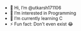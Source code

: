 - 👋 Hi, I’m @utkarsh171106
- 👀 I’m interested in Programming
- 🌱 I’m currently learning C
- ⚡ Fun fact: Don't even exist 😂

<!---
utkarsh171106/utkarsh171106 is a ✨ special ✨ repository because its `README.md` (this file) appears on your GitHub profile.
You can click the Preview link to take a look at your changes.
--->
